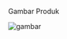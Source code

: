 <p>Gambar Produk</p>

![gambar](https://github.com/reyhannaufalh/ujian-praktik-junior-web-programmer/assets/91453451/c9fb2d88-c725-46ce-ae0d-d36ec905843b)
